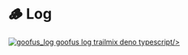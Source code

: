# 🪵 Log

<a href="https://deno.land/x/trailmix/src/log">
  <img
    src="https://trailmix-images.s3.amazonaws.com/gooface/gooface-log.png"
    alt="goofus_log goofus log trailmix deno typescript"

/>
</a>
